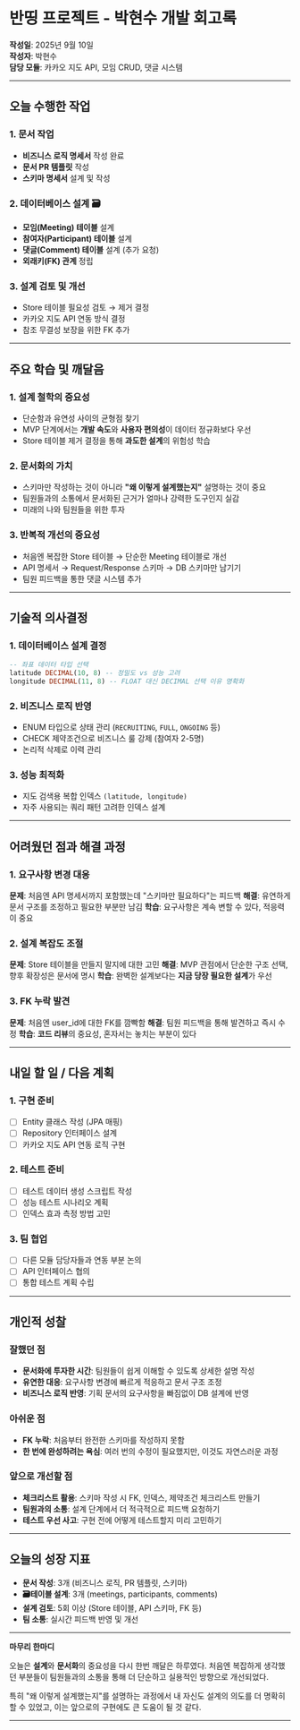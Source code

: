 # 반띵 프로젝트 - 박현수 개발 회고록

**작성일**: 2025년 9월 10일  
**작성자**: 박현수  
**담당 모듈**: 카카오 지도 API, 모임 CRUD, 댓글 시스템

---

## 오늘 수행한 작업

### 1. 문서 작업 
- **비즈니스 로직 명세서** 작성 완료
- **문서 PR 템플릿** 작성
- **스키마 명세서** 설계 및 작성

### 2. 데이터베이스 설계 🗃
- **모임(Meeting) 테이블** 설계
- **참여자(Participant) 테이블** 설계  
- **댓글(Comment) 테이블** 설계 (추가 요청)
- **외래키(FK) 관계** 정립

### 3. 설계 검토 및 개선 
- Store 테이블 필요성 검토 → 제거 결정
- 카카오 지도 API 연동 방식 결정
- 참조 무결성 보장을 위한 FK 추가

---

## 주요 학습 및 깨달음

### 1. **설계 철학의 중요성**
- 단순함과 유연성 사이의 균형점 찾기
- MVP 단계에서는 **개발 속도**와 **사용자 편의성**이 데이터 정규화보다 우선
- Store 테이블 제거 결정을 통해 **과도한 설계**의 위험성 학습

### 2. **문서화의 가치**
- 스키마만 작성하는 것이 아니라 **"왜 이렇게 설계했는지"** 설명하는 것이 중요
- 팀원들과의 소통에서 문서화된 근거가 얼마나 강력한 도구인지 실감
- 미래의 나와 팀원들을 위한 투자

### 3. **반복적 개선의 중요성**
- 처음엔 복잡한 Store 테이블 → 단순한 Meeting 테이블로 개선
- API 명세서 → Request/Response 스키마 → DB 스키마만 남기기
- 팀원 피드백을 통한 댓글 시스템 추가

---

## 기술적 의사결정

### 1. **데이터베이스 설계 결정**
```sql
-- 좌표 데이터 타입 선택
latitude DECIMAL(10, 8) -- 정밀도 vs 성능 고려
longitude DECIMAL(11, 8) -- FLOAT 대신 DECIMAL 선택 이유 명확화
```

### 2. **비즈니스 로직 반영**
- ENUM 타입으로 상태 관리 (`RECRUITING`, `FULL`, `ONGOING` 등)
- CHECK 제약조건으로 비즈니스 룰 강제 (참여자 2-5명)
- 논리적 삭제로 이력 관리

### 3. **성능 최적화**
- 지도 검색용 복합 인덱스 `(latitude, longitude)`
- 자주 사용되는 쿼리 패턴 고려한 인덱스 설계

---

## 어려웠던 점과 해결 과정

### 1. **요구사항 변경 대응**
**문제**: 처음엔 API 명세서까지 포함했는데 "스키마만 필요하다"는 피드백
**해결**: 유연하게 문서 구조를 조정하고 필요한 부분만 남김
**학습**: 요구사항은 계속 변할 수 있다, 적응력이 중요

### 2. **설계 복잡도 조절**
**문제**: Store 테이블을 만들지 말지에 대한 고민
**해결**: MVP 관점에서 단순한 구조 선택, 향후 확장성은 문서에 명시
**학습**: 완벽한 설계보다는 **지금 당장 필요한 설계**가 우선

### 3. **FK 누락 발견**
**문제**: 처음엔 user_id에 대한 FK를 깜빡함
**해결**: 팀원 피드백을 통해 발견하고 즉시 수정
**학습**: **코드 리뷰**의 중요성, 혼자서는 놓치는 부분이 있다

---

## 내일 할 일 / 다음 계획

### 1. **구현 준비**
- [ ] Entity 클래스 작성 (JPA 매핑)
- [ ] Repository 인터페이스 설계
- [ ] 카카오 지도 API 연동 로직 구현

### 2. **테스트 준비**
- [ ] 테스트 데이터 생성 스크립트 작성
- [ ] 성능 테스트 시나리오 계획
- [ ] 인덱스 효과 측정 방법 고민

### 3. **팀 협업**
- [ ] 다른 모듈 담당자들과 연동 부분 논의
- [ ] API 인터페이스 협의
- [ ] 통합 테스트 계획 수립

---

## 개인적 성찰

### 잘했던 점 
- **문서화에 투자한 시간**: 팀원들이 쉽게 이해할 수 있도록 상세한 설명 작성
- **유연한 대응**: 요구사항 변경에 빠르게 적응하고 문서 구조 조정
- **비즈니스 로직 반영**: 기획 문서의 요구사항을 빠짐없이 DB 설계에 반영

### 아쉬운 점 
- **FK 누락**: 처음부터 완전한 스키마를 작성하지 못함
- **한 번에 완성하려는 욕심**: 여러 번의 수정이 필요했지만, 이것도 자연스러운 과정

### 앞으로 개선할 점 
- **체크리스트 활용**: 스키마 작성 시 FK, 인덱스, 제약조건 체크리스트 만들기
- **팀원과의 소통**: 설계 단계에서 더 적극적으로 피드백 요청하기
- **테스트 우선 사고**: 구현 전에 어떻게 테스트할지 미리 고민하기

---

## 오늘의 성장 지표

- **문서 작성**: 3개 (비즈니스 로직, PR 템플릿, 스키마)
- **🗃테이블 설계**: 3개 (meetings, participants, comments)  
- **설계 검토**: 5회 이상 (Store 테이블, API 스키마, FK 등)
- **팀 소통**: 실시간 피드백 반영 및 개선

---

**마무리 한마디**

오늘은 **설계**와 **문서화**의 중요성을 다시 한번 깨달은 하루였다. 처음엔 복잡하게 생각했던 부분들이 팀원들과의 소통을 통해 더 단순하고 실용적인 방향으로 개선되었다. 

특히 "왜 이렇게 설계했는지"를 설명하는 과정에서 내 자신도 설계의 의도를 더 명확히 할 수 있었고, 이는 앞으로의 구현에도 큰 도움이 될 것 같다.


---
